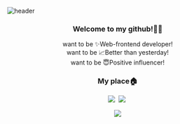 ![header](https://capsule-render.vercel.app/api?type=wave&&color=gradient&customColorList=3,14,15,18,28&height=350&section=header&text=Positive%20Influencer&fontSize=80&animation=twinkling)

<h3 align='center'>Welcome to my github!👋🏻</h3>
<p align='center'>
    want to be ✨Web-frontend developer!<br>
    want to be 📈Better than yesterday!<br>
    want to be 😇Positive influencer! 
</p>

<!-- <h3 align='center'>Tech Stack👩🏻‍💻</h3>
<p align='center'>
    <img src="https://img.shields.io/badge/HTML-e85628?style=flat-square&logo=HTML5&logoColor=white"/></a>&nbsp 
    <img src="https://img.shields.io/badge/CSS-1d75b8?style=flat-square&logo=CSS3&logoColor=white"/></a>&nbsp 
    <img src="https://img.shields.io/badge/JavaScript-yellow?style=flat-square&logo=javascript&logoColor=white"/></a>&nbsp 
    <img src="https://img.shields.io/badge/Python-3674a5?style=flat-square&logo=Python&logoColor=white"/></a>&nbsp 
    <img src="https://img.shields.io/badge/Django-143f30?style=flat-square&logo=Django&logoColor=white"/></a>&nbsp <br>
    <img src="https://img.shields.io/badge/C++-669bd1?style=flat-square&logo=C%2B%2B&logoColor=white"/></a>&nbsp 
    <img src="https://img.shields.io/badge/Git-432f00?style=flat-square&logo=Git&logoColor=white"/></a>&nbsp 
    <img src="https://img.shields.io/badge/Oracle-f80000?style=flat-square&logo=Oracle&logoColor=white"/></a>&nbsp 
    <img src="https://img.shields.io/badge/SQL Server-787676?style=flat-square&logo=Microsoft SQL Server&logoColor=white"/></a>&nbsp 
</p> -->

<h3 align='center'>My place🏠</h3>
<p align='center'>
    <a href='https://velog.io/@rladpwl0512'><img src="https://img.shields.io/badge/Velog-22ca98?style=flat-square&logo=Vimeo&logoColor=white"/></a>&nbsp
    <a href="mailto:rladpwl0512@gmail.com"><img src="https://img.shields.io/badge/Gmail-purple?style=flat-square&logo=Gmail&logoColor=white"/></a>&nbsp
</p>
<p align='center'>
    <a href="https://hits.seeyoufarm.com"><img src="https://hits.seeyoufarm.com/api/count/incr/badge.svg?url=https%3A%2F%2Fgithub.com%2Frladpwl0512%2Fhit-counter&count_bg=%23FFBCD9&title_bg=%237C7C7C&icon=&icon_color=%23F3ABAE&title=hits&edge_flat=false"/></a>
</p>

